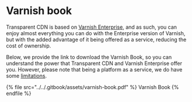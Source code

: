 # Varnish book

Transparent CDN is based on [Varnish Enterprise](https://www.varnish-software.com/), and as such, you can enjoy almost everything you can do with the Enterprise version of Varnish, but with the added advantage of it being offered as a service, reducing the cost of ownership.

Below, we provide the link to download the Varnish Book, so you can understand the power that Transparent CDN and Varnish Enterprise offer you. However, please note that being a platform as a service, we do have some [limitations](limitaciones.md).

{% file src="../../.gitbook/assets/varnish-book.pdf" %}
Varnish Book
{% endfile %}

